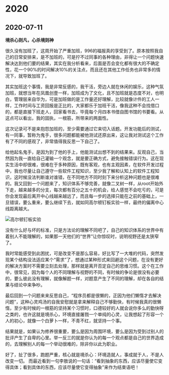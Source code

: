 # 2020

## 2020-07-11

**境杀心则凡，心杀境则神**

很久没有加班了，这周开始了严重加班，996的福报真的享受到了。原本按照我自己的日常安排来，是不加班的，可是拧不过同事的各种理由，非得让一个问题快速解决达到他们要的结果，其实在我分析看来，后面是否会变化都有很大的不确定性，花一个90%的时间解决10%的关注点，而且还在其他工作任务也非常多的情况下，就导致加班了。

其实加班这个事情，我是非常反感的，我干活，旁边人就在休闲的娱乐，这种气氛加班，就想当年在凤凰创壹一样，加班成为了文化，且不加班就是态度不对，也明白，管理层来自华为，可是加班做的是工作量还好理解，比较就像计件的工人一样，工作时间与工资回报是正比的，大家都乐于加班干活，像我这种不会找借口的，都是直接下班走人，回家看书去，毕竟每个月四本书借自图书馆的书要看。从这点可以看出，我的固执，一根筋，所带来的两面性。

这次记录可不是来抱怨加班的，至少需要通过它来切入话题。开发功能后的测试，有一同事，暂称为鬼手，很多问题都能被他测试还原出来，这让我对测试这个工作有了不同的感观了，非常值得我反思一下自己了。

给他起名鬼手，是因为到了他的手上，他能测试出想不到的结果来。反观自己，当然因为我一直给自己灌输一个观念，就是要正确方式，避免接触错误行为。这在现实生活中却很难，很难在于多种原因，既有客观，也有主观因素，在软件开发过程中，我也尽量让自己遵守一些软件工程知识，至少我了解和认知上的软件工程知识，这时候没法判断谁对谁错，在不同地方不同时刻下来分析这种问题也是很难的。我又回到一个问题来了，知识体系不够完善，就像二叉树一样，从root开始外下走，越来越多的分支，每次都有百分之五十的机会，给人感觉不会吃亏的，可是你会发现最后离开中心线越来越远了，而且每一步的选择只能在之前的基础上，一旦错误，要么重来，要么继续下去，就如同高尔顿钉板实验一样，最终的偏离中心线距离越大。

![高尔顿钉板实验](../images/article/galton-nail-board.jpg)

没有什么好与坏的标准，只是方法论的理解不同吧了，自己的知识体系的世界中有着别人不能理解的，如果那一天他们的“世界”让你惊叹时，说明视野还是太狭窄了。

我时常能感受到此困扰，可是改变不是那么容易，好比写了一大堆的代码，突然发现某个结构没法适应某个“需求”了，想通过某种形式来回避这个问题，在没有更好的解决方案时不需要立刻去处理，那样就是离开否定自己的思维习惯。这个在工作中，很常见，因为每个人的不同理解与视野的不同，有时候的争论是很没有必要的，要么彼此没有理解，就像解题一样，对题意产生了不同的理解，却在各自的结果与结论中来争吵。

最后回到一个问题来来反思自己，“程序员都是很懒的，正因为他们懒惰才去解决问题”，这种心灵鸡汤的自我安慰就是拿来解释自己不够勤快，有时候我真的很懒惰，至少有时候的一根筋的坚持某个习惯时，口德较好的人就会说你多么的勤快呀之类的，也许这就是境杀心，环境直接屠戮一个单纯的心灵，让我想起了形容一个人的初心，就像一个白萝卜一样，不青不红，就坚持一个事。

结果就是，如果认为修养很重要，要么是因为周围环境，要么是因为受到过别人的批评产生了自卑的心里。举一反三的就是你认为的每一个观点都是自己的世界造成的，去理解别人的每一个举动很难的，除非你以此为职业。

好了，扯了很多，跑题严重，核心就是境杀心：环境造就人，事成就于人，不是人改变一切。
而最近看到一句李敖说的一句话：“看到抽象的东西，应该尽量使它变得具体；看到具体的东西，应该尽量使它变得抽象”来作为结束语吧！